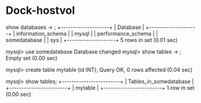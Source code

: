 # Dock-hostvol
show databases
    -> ;
+--------------------+
| Database           |
+--------------------+
| information_schema |
| mysql              |
| performance_schema |
| somedatabase       |
| sys                |
+--------------------+
5 rows in set (0.01 sec)

mysql> use somedatabase
Database changed
mysql> show tables
    -> ;
Empty set (0.00 sec)

mysql> create table mytable (id INT);
Query OK, 0 rows affected (0.04 sec)

mysql> show tables;
+------------------------+
| Tables_in_somedatabase |
+------------------------+
| mytable                |
+------------------------+
1 row in set (0.00 sec)
